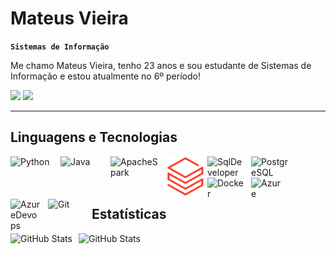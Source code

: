 # Mateus Vieira 

**`Sistemas de Informação`**

Me chamo Mateus Vieira, tenho 23 anos e sou estudante de Sistemas de Informação e estou atualmente no 6º período!


<div> 
  <a href="https://www.linkedin.com/in/mateus-vieira-54532b2b7/" target="_blank"><img src="https://img.shields.io/badge/-LinkedIn-%230077B5?style=for-the-badge&logo=linkedin&logoColor=white" target="_blank"></a>
  <a href = "mailto:mateusramosv2@gmail.com"><img src="https://img.shields.io/badge/-Gmail-%23333?style=for-the-badge&logo=gmail&logoColor=white" target="_blank"></a>
</div>

---

##  Linguagens e Tecnologias
     
<img 
    align="left" 
    alt="Python"
    title="Python" 
    width="70px" 
    style="padding-right: 10px;"
    src="https://cdn.jsdelivr.net/gh/devicons/devicon@latest/icons/python/python-original.svg"
/>

<img 
    align="left" 
    alt="Java" 
    title="Java"
    width="70px" 
    style="padding-right: 10px;" 
    src="https://cdn.jsdelivr.net/gh/devicons/devicon@latest/icons/java/java-original-wordmark.svg" 
/>

<img 
    align="left" 
    alt="ApacheSpark" 
    title="ApacheSpark"
    width="80px" 
    style="padding-right: 10px;" 
    src="https://cdn.jsdelivr.net/gh/devicons/devicon@latest/icons/apachespark/apachespark-original-wordmark.svg"
/>

<img 
    align="left" 
    alt="DataBricks" 
    title="Databricks"
    width="60px" 
    style="padding-right: 5px;" 
    src="https://github.com/willdegl4n/willdegl4n/blob/main/logos/Databricks.png"
/>

<img 
    align="left" 
    alt="SqlDeveloper"
    title="SqlDeveloper" 
    width="60px" 
    style="padding-right: 10px;" 
    src="https://cdn.jsdelivr.net/gh/devicons/devicon@latest/icons/azuresqldatabase/azuresqldatabase-original.svg" 
/>
<img 
    align="left" 
    alt="PostgreSQL"
    title="PostgreSQL" 
    width="60px" 
    style="padding-right: 10px;" 
    src="https://cdn.jsdelivr.net/gh/devicons/devicon@latest/icons/postgresql/postgresql-original-wordmark.svg" 
/>


<img 
    align="left" 
    alt="Docker" 
    title="Docker"
    width="60px" 
    style="padding-right: 10px;" 
    src="https://cdn.jsdelivr.net/gh/devicons/devicon@latest/icons/docker/docker-plain-wordmark.svg" 
/>


<img 
    align="left" 
    alt="Azure" 
    title="Azure"
    width="50px" 
    style="padding-right: 10px;" 
    src="https://cdn.jsdelivr.net/gh/devicons/devicon@latest/icons/azure/azure-original.svg" 
/>
<img 
    align="left" 
    alt="AzureDevops"
    title="AzureDevops" 
    width="50px" 
    style="padding-right: 10px;" 
    src="https://cdn.jsdelivr.net/gh/devicons/devicon@latest/icons/azuredevops/azuredevops-original.svg" 
/>


<img 
    align="left" 
    alt="Git" 
    title="Git"
    width="60px" 
    style="padding-right: 10px;" 
    src="https://cdn.jsdelivr.net/gh/devicons/devicon@latest/icons/git/git-original.svg" 
/>

<br/>
<br/>

<br/>




## Estatísticas

<p>
  <img 
    align="left" 
    alt="GitHub Stats" 
    height="200" 
    style="padding-right: 10px;" 
    src="https://github-readme-stats.vercel.app/api?username=MateusRamosv2&show_icons=true&theme=midnight-purple&include_all_commits=True&locale=pt-br" 
  />

<img 
      align="left" 
      alt="GitHub Stats" 
      height="200" 
      src="https://github-readme-stats.vercel.app/api/top-langs/?username=MateusRamosv2&theme=midnight-purple&layout=compact&custom_title=Tecnologias&langs_count=9" 
  />

</p>
